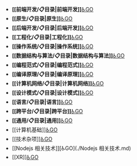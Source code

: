 - **[[前端开发/📋目录|前端开发]]**[♿GO](./前端开发/📋目录.md)
- **[[原生/📋目录|原生]]**[♿GO](./原生/📋目录.md)
- **[[后端开发/📋目录|后端开发]]**[♿GO](./后端开发/📋目录.md)
- **[[工程化/📋目录|工程化]]**[♿GO](./工程化/📋目录.md)
- **[[操作系统/📋目录|操作系统]]**[♿GO](./操作系统/📋目录.md)
- **[[数据结构与算法/📋目录|数据结构与算法]]**[♿GO](./数据结构与算法/📋目录.md)
- **[[编程范式/📋目录|编程范式]]**[♿GO](./编程范式/📋目录.md)
- **[[编译原理/📋目录|编译原理]]**[♿GO](./编译原理/📋目录.md)
- **[[计算机网络/📋目录|计算机网络]]**[♿GO](./计算机网络/📋目录.md)
- **[[设计模式/📋目录|设计模式]]**[♿GO](./设计模式/📋目录.md)
- **[[语言/📋目录|语言]]**[♿GO](./语言/📋目录.md)
- **[[跨平台/📋目录|跨平台]]**[♿GO](./跨平台/📋目录.md)
- **[[通用/📋目录|通用]]**[♿GO](./通用/📋目录.md)
- [[计算机基础]][♿GO](./计算机基础.md)
- [[技术杂项]][♿GO](./技术杂项.md)
- [[Nodejs 相关技术]][♿GO](./Nodejs 相关技术.md)
- [[XR]][♿GO](./XR.md)
